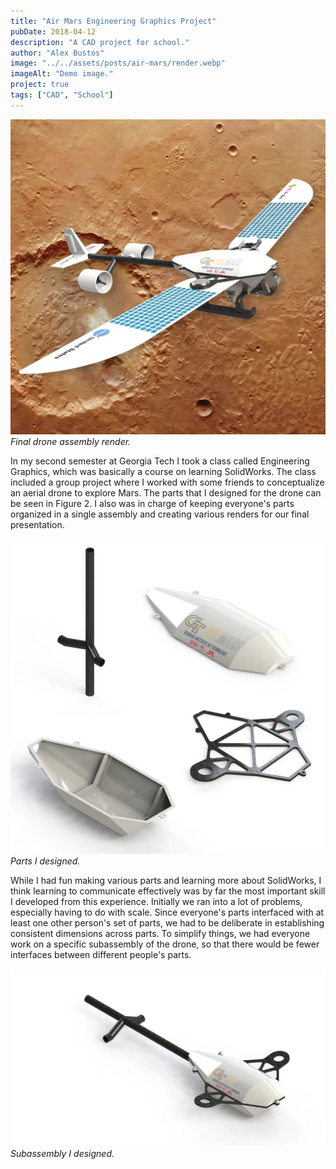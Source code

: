 ```yaml
---
title: "Air Mars Engineering Graphics Project"
pubDate: 2018-04-12
description: "A CAD project for school."
author: "Alex Bustos"
image: "../../assets/posts/air-mars/render.webp"
imageAlt: "Demo image."
project: true
tags: ["CAD", "School"]
---
```


![Final drone assembly render](../../assets/posts/air-mars/render.webp)
_Final drone assembly render._

In my second semester at Georgia Tech I took a class called Engineering Graphics, which was basically a course on learning SolidWorks. The class included a group project where I worked with some friends to conceptualize an aerial drone to explore Mars. The parts that I designed for the drone can be seen in Figure 2. I also was in charge of keeping everyone's parts organized in a single assembly and creating various renders for our final presentation.

![Parts I designed](../../assets/posts/air-mars/parts.webp)
_Parts I designed._

While I had fun making various parts and learning more about SolidWorks, I think learning to communicate effectively was by far the most important skill I developed from this experience. Initially we ran into a lot of problems, especially having to do with scale. Since everyone's parts interfaced with at least one other person's set of parts, we had to be deliberate in establishing consistent dimensions across parts. To simplify things, we had everyone work on a specific subassembly of the drone, so that there would be fewer interfaces between different people's parts.

![Subassembly I designed](../../assets/posts/air-mars/fuselage-subassembly.webp)
_Subassembly I designed._
